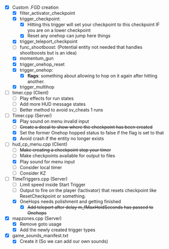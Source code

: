 - [x] Custom .FGD creation
    -  [x] filter_activator_checkpoint
    -  [x] trigger_checkpoint:
        -  [x] Hitting this trigger will set your checkpoint to this checkpoint IF you are on a lower checkpoint
        -  [x] Reset any onehop can jump here things
    -  [x] trigger_teleport_checkpoint
    -  [ ] func_shootboost: (Potential entity not needed that handles shootboosts but is an idea)
    -  [x] momentum_gun
    -  [x] trigger_onehop_reset
    -  [x] trigger_onehop:
        -  [x] **flags**: something about allowing to hop on it again after hitting another.
    -  [x] trigger_multihop

-  [ ] timer.cpp (Client) 
    -  [ ] Play effects for run states
    -  [ ] Add more HUD message states
    -  [ ] Better method to avoid sv_cheats 1 runs

-  [ ] Timer.cpp (Server)
    -  [X] Play sound on menu invalid input
    -  [ ] ~~Create a decal to show where the checkpoint has been created~~
    -  [x] Set the former Onehop hopped status to false if the flag is set to that
    -  [x] Avoid crash if the entity no longer exists

 -  [ ] hud_cp_menu.cpp (Client) 
    -  [ ] ~~Make creating a checkpoint stop your timer~~
    -  [ ] Make checkpoints available for output to files
    -  [x] Play sound for menu input
    -  [ ] Consider local timer
    -  [ ] Consider KZ

-  [ ] TimeTriggers.cpp (Server)
    -  [ ] Limit speed inside Start Trigger
    -  [ ] Output to fire on the player (!activator) that resets checkpoint like ResetCheckpoint or something.
    -  [x] OneHops needs polishment and getting finished
        -  [x] ~~Add teleport after delay m_fMaxHoldSeconds has passed to Onehops~~

-  [x] mapzones.cpp (Server)
    -  [x] Remove goto usage
    -  [x] Add the newly created trigger types

-  [x] game_sounds_manifest.txt 
    -  [x] Create it (So we can add our own sounds)